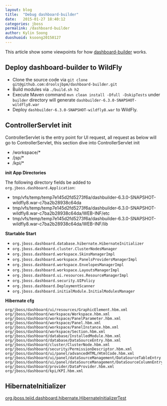 ```yaml
---
layout: blog
title:  "Debug dashboard-builder"
date:   2015-01-27 18:40:12
categories: jboss
permalink: /dashboard-builder
author: Kylin Soong
duoshuoid: ksoong20150127
---
```


This article show some viewpoints for how [dashboard-builder](https://github.com/droolsjbpm/dashboard-builder/tree/master/modules) works.

## Deploy dashboard-builder to WildFly

* Clone the source code via `git clone git@github.com:droolsjbpm/dashboard-builder.git`
* Build modules via `./build.sh h2`
* Execute Maven command `mvn clean install -Dfull -DskipTests` under `builder` directory will generate `dashbuilder-6.3.0-SNAPSHOT-wildfly8.war`
* Deploy `dashbuilder-6.3.0-SNAPSHOT-wildfly8.war` to WildFly.

## ControllerServlet init

ControllerServlet is the entry point for UI request, all request as below will go to ControllerServlet, this section dive into ControllerServlet init

* /workspace/*
* /jsp/*
* /kpi/*

**init App Directories** 

The following directory fields be added to `org.jboss.dashboard.Application`:

* tmp/vfs/temp/temp7e145d2fd5273f6a/dashbuilder-6.3.0-SNAPSHOT-wildfly8.war-c7ba2b28938c64da
* tmp/vfs/temp/temp7e145d2fd5273f6a/dashbuilder-6.3.0-SNAPSHOT-wildfly8.war-c7ba2b28938c64da/WEB-INF/etc
* tmp/vfs/temp/temp7e145d2fd5273f6a/dashbuilder-6.3.0-SNAPSHOT-wildfly8.war-c7ba2b28938c64da/WEB-INF/lib

**Startable Start**

* `org.jboss.dashboard.database.hibernate.HibernateInitializer`
* `org.jboss.dashboard.cluster.ClusterNodesManager`
* `org.jboss.dashboard.workspace.SkinsManagerImpl`
* `org.jboss.dashboard.workspace.PanelsProvidersManagerImpl`
* `org.jboss.dashboard.workspace.EnvelopesManagerImpl`
* `org.jboss.dashboard.workspace.LayoutsManagerImpl`
* `org.jboss.dashboard.ui.resources.ResourceManagerImpl`
* `org.jboss.dashboard.security.UIPolicy`
* `org.jboss.dashboard.DeploymentScanner`
* `org.jboss.dashboard.initialModule.InitialModulesManager`

**Hibernate cfg**

~~~
org/jboss/dashboard/ui/resources/GraphicElement.hbm.xml
org/jboss/dashboard/workspace/Workspace.hbm.xml
org/jboss/dashboard/workspace/PanelParameter.hbm.xml
org/jboss/dashboard/workspace/Panel.hbm.xml
org/jboss/dashboard/workspace/PanelInstance.hbm.xml
org/jboss/dashboard/workspace/Section.hbm.xml
org/jboss/dashboard/database/InstalledModule.hbm.xml
org/jboss/dashboard/database/DataSourceEntry.hbm.xml
org/jboss/dashboard/cluster/ClusterNode.hbm.xml
org/jboss/dashboard/security/PermissionDescriptor.hbm.xml
org/jboss/dashboard/ui/panel/advancedHTML/HtmlCode.hbm.xml
org/jboss/dashboard/ui/panel/dataSourceManagement/DataSourceTableEntry.hbm.xml
org/jboss/dashboard/ui/panel/dataSourceManagement/DataSourceColumnEntry.hbm.xml
org/jboss/dashboard/provider/DataProvider.hbm.xml
org/jboss/dashboard/kpi/KPI.hbm.xml
~~~

## HibernateInitializer

[org.jboss.teiid.dashboard.hibernate.HibernateInitializerTest](https://github.com/kylinsoong/teiid-samples/blob/master/dashboard/src/main/java/org/jboss/teiid/dashboard/hibernate/HibernateInitializerTest.java)


